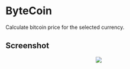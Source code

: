 # ByteCoin

Calculate bitcoin price for the selected currency.

## Screenshot

<div align="center">
<img src = "https://i.udemycdn.com/redactor/raw/2019-09-17_16-28-34-ca824df904f49d725c1dbc0353c7bd7e.gif">
</div>

